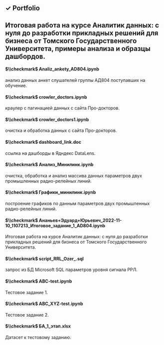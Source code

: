 ## $\checkmark$ Portfolio 

## Итоговая работа на курсе Аналитик данных: с нуля до разработки прикладных решений для бизнеса от Томского Государственного Университета, примеры анализа и образцы дашбордов.
#### $\\checkmark$ Analiz_ankety_AD804.ipynb
анализ данных анкет слушателей группы АД804 поступавших на обучение.
#### $\\checkmark$ crowler_doctors.ipynb
краулер с пагинацией данных с сайта Про-докторов.
#### $\\checkmark$ crowler_doctors1.ipynb 
очистка и обработка данных с сайта Про-докторов.
#### $\\checkmark$ dashboard_link.doc
ссылка на дашборды в Ядндекс DataLens.
#### $\\checkmark$ Анализ_Минилинк.ipynb
очистка, обработка и анализ массива данных параметров двух промышленных радио-релейных линий.
#### $\\checkmark$ Графики_минилинк.ipynb 
построение графиков по данным параметров двух промышленных радио-релейных линий.
#### $\\checkmark$ Ананьев+Эдуард+Юрьевич_2022-11-10_1107213_Итоговое_задание_1_AD804.ipynb
Итоговая работа на курсе Аналитик данных: с нуля до разработки прикладных решений для бизнеса от Томского Государственного Университета.
#### $\\checkmark$ script_RRL_Ozer_.sql
запрос из БД Microsoft SQL параметров уровня сигнала РРЛ.
#### $\\checkmark$ ABC-test.ipynb
Тестовое задание 1.
#### $\\checkmark$ ABC_XYZ-test.ipynb
Тестовое задание 2.
#### $\\checkmark$ БА_1_этап.xlsx
Датасет к тестовому заданию.
